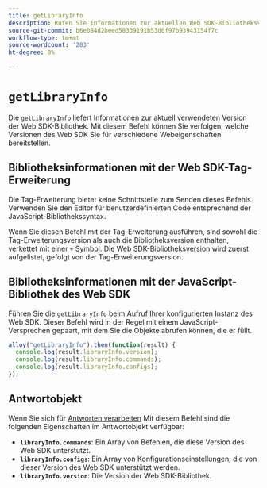```yaml
---
title: getLibraryInfo
description: Rufen Sie Informationen zur aktuellen Web SDK-Bibliotheksversion ab.
source-git-commit: b6e084d2beed58339191b53d0f97b93943154f7c
workflow-type: tm+mt
source-wordcount: '203'
ht-degree: 0%

---
```


# `getLibraryInfo`

Die `getLibraryInfo` liefert Informationen zur aktuell verwendeten Version der Web SDK-Bibliothek. Mit diesem Befehl können Sie verfolgen, welche Versionen des Web SDK Sie für verschiedene Webeigenschaften bereitstellen.

## Bibliotheksinformationen mit der Web SDK-Tag-Erweiterung

Die Tag-Erweiterung bietet keine Schnittstelle zum Senden dieses Befehls. Verwenden Sie den Editor für benutzerdefinierten Code entsprechend der JavaScript-Bibliothekssyntax.

Wenn Sie diesen Befehl mit der Tag-Erweiterung ausführen, sind sowohl die Tag-Erweiterungsversion als auch die Bibliotheksversion enthalten, verkettet mit einer `+` Symbol. Die Web SDK-Bibliotheksversion wird zuerst aufgelistet, gefolgt von der Tag-Erweiterungsversion.

## Bibliotheksinformationen mit der JavaScript-Bibliothek des Web SDK

Führen Sie die `getLibraryInfo` beim Aufruf Ihrer konfigurierten Instanz des Web SDK. Dieser Befehl wird in der Regel mit einem JavaScript-Versprechen gepaart, mit dem Sie die Objekte abrufen können, die er füllt.

```js
alloy("getLibraryInfo").then(function(result) {
  console.log(result.libraryInfo.version);
  console.log(result.libraryInfo.commands);
  console.log(result.libraryInfo.configs);
});
```

## Antwortobjekt

Wenn Sie sich für [Antworten verarbeiten](command-responses.md) Mit diesem Befehl sind die folgenden Eigenschaften im Antwortobjekt verfügbar:

* **`libraryInfo.commands`**: Ein Array von Befehlen, die diese Version des Web SDK unterstützt.
* **`libraryInfo.configs`**: Ein Array von Konfigurationseinstellungen, die von dieser Version des Web SDK unterstützt werden.
* **`libraryInfo.version`**: Die Version der Web SDK-Bibliothek.
